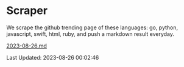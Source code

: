 # Scraper

We scrape the github trending page of these languages: go, python, javascript, swift, html, ruby, and push a markdown result everyday.

[2023-08-26.md](https://github.com/henson/Scraper/blob/master/2023-08-26.md)

Last Updated: 2023-08-26 00:02:46